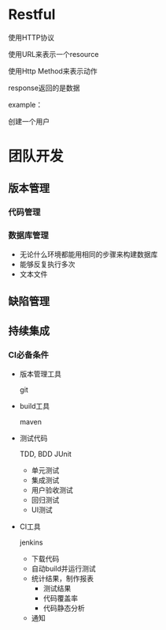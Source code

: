 # Restful

使用HTTP协议

使用URL来表示一个resource

使用Http Method来表示动作

response返回的是数据

example：

创建一个用户


# 团队开发

## 版本管理

### 代码管理

### 数据库管理

- 无论什么环境都能用相同的步骤来构建数据库
- 能够反复执行多次
- 文本文件

## 缺陷管理

## 持续集成

### CI必备条件

- 版本管理工具

  git

- build工具

  maven

- 测试代码

  TDD, BDD
  JUnit

  * 单元测试
  * 集成测试
  * 用户验收测试
  * 回归测试
  * UI测试

- CI工具

  jenkins

  * 下载代码
  * 自动build并运行测试
  * 统计结果，制作报表
    - 测试结果
    - 代码覆盖率
    - 代码静态分析
  * 通知
